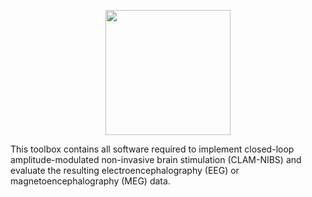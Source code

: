<p align="center"><img src="https://github.com/davidhaslacher/clam-nibs/assets/17557712/99644199-77d8-45b5-8ea5-3e81fab6b122" width="200"></p>
This toolbox contains all software required to implement closed-loop amplitude-modulated non-invasive brain stimulation (CLAM-NIBS) and evaluate the resulting electroencephalography (EEG) or magnetoencephalography (MEG) data.
